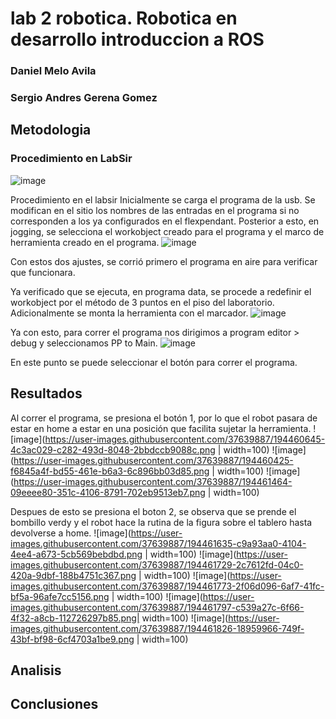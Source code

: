 # lab 2 robotica. Robotica en desarrollo introduccion a ROS
### Daniel Melo Avila
### Sergio Andres Gerena Gomez
## Metodologia

### Procedimiento en LabSir
![image](https://user-images.githubusercontent.com/37639887/194460002-4a99df66-c22d-45f0-b511-b05a8c76c5af.png)

Procedimiento en el labsir
Inicialmente se carga el programa de la usb. Se modifican en el sitio los nombres de las entradas en el programa si no corresponden a los ya configurados en el flexpendant.
  Posterior a esto, en jogging, se selecciona el workobject creado para el programa y el marco de herramienta creado en el programa. 
 ![image](https://user-images.githubusercontent.com/37639887/194460044-561136b6-05aa-4fc7-8a55-19d8746d93c8.png)

Con estos dos ajustes, se corrió primero el programa en aire para verificar que funcionara.

Ya verificado que se ejecuta, en programa data, se procede a redefinir el workobject por el método de 3 puntos en el piso del laboratorio. Adicionalmente se monta la herramienta con el marcador.
 ![image](https://user-images.githubusercontent.com/37639887/194460086-2a7e1776-a0ac-456d-a7da-63162ac9beb1.png)

Ya con esto, para correr el programa nos dirigimos a program editor > debug  y seleccionamos PP to Main.
 ![image](https://user-images.githubusercontent.com/37639887/194460131-efc4ffe4-638c-47b3-893e-49b5fb03a41b.png)

En este punto se puede seleccionar el botón para correr el programa. 
## Resultados
Al correr el programa, se presiona el botón 1, por lo que el robot pasara de estar en home a estar en una posición que facilita sujetar la herramienta.
![image](https://user-images.githubusercontent.com/37639887/194460645-4c3ac029-c282-493d-8048-2bbdccb9088c.png | width=100) 
![image](https://user-images.githubusercontent.com/37639887/194460425-f6845a4f-bd55-461e-b6a3-6c896bb03d85.png | width=100)
![image](https://user-images.githubusercontent.com/37639887/194461464-09eeee80-351c-4106-8791-702eb9513eb7.png | width=100)

Despues de esto se presiona el boton 2, se observa que se prende el bombillo verdy y el robot hace la rutina de la figura sobre el tablero hasta devolverse a home.
![image](https://user-images.githubusercontent.com/37639887/194461635-c9a93aa0-4104-4ee4-a673-5cb569bebdbd.png | width=100)
![image](https://user-images.githubusercontent.com/37639887/194461729-2c7612fd-04c0-420a-9dbf-188b4751c367.png | width=100)
![image](https://user-images.githubusercontent.com/37639887/194461773-2f06d096-6af7-41fc-bf5a-96afe7cc5156.png | width=100)
![image](https://user-images.githubusercontent.com/37639887/194461797-c539a27c-6f66-4f32-a8cb-112726297b85.png| width=100)
![image](https://user-images.githubusercontent.com/37639887/194461826-18959966-749f-43bf-bf98-6cf4703a1be9.png | width=100)

  

## Analisis


## Conclusiones

